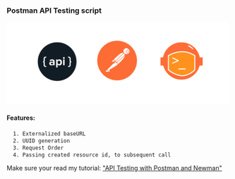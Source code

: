 ### Postman API Testing script
![ Postman ](/postman-banner.png)

#### Features:
      1. Externalized baseURL
      2. UUID generation
      3. Request Order
      4. Passing created resource id, to subsequent call

Make sure your read my tutorial: ["API Testing with Postman and Newman"](https://medium.com/@arjunsk/api-testing-with-postman-and-newman-165455843619)
